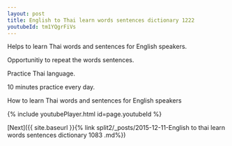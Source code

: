 ```yaml
---
layout: post
title: English to Thai learn words sentences dictionary 1222 
youtubeId: tm1YQgrFiVs
---
```

 
 
Helps to learn Thai words and sentences for English speakers.

Opportunitiy to repeat the words sentences. 

Practice Thai language. 
 
10 minutes practice every day. 
 
How to learn Thai words and sentences for English speakers 
 
{% include youtubePlayer.html id=page.youtubeId %}
 
 
[Next]({{ site.baseurl }}{% link  split2/_posts/2015-12-11-English to thai learn words sentences dictionary 1083 .md%})
 
